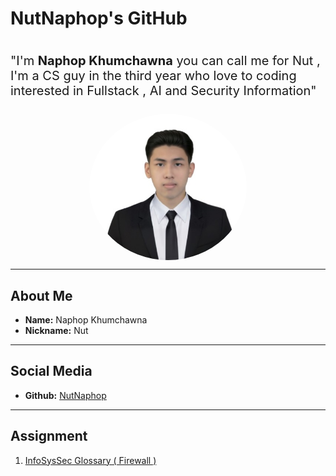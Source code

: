 # NutNaphop's GitHub

<div class='box' style="display : flex ; flex-direction : column ; gap : 5px ; justify-content : center ; align-items : center ; margin-bottom : 10px">
        <p style="font-size : 1.25rem">
                "I'm <b>Naphop Khumchawna</b> you can call me for Nut , 
                I'm a CS guy in the third year who love to coding interested in Fullstack , 
                AI and Security Information"
        </p>
        <img src="./img/IMG_3789.jpeg" style="width : 50% ; border-radius : 50% ; flex : 1" />
</div>
<!-- ![Naphop](./img/IMG_3789.jpeg) -->

---

## About Me

- **Name:** Naphop Khumchawna
- **Nickname:** Nut

---

## Social Media

- **Github:** [NutNaphop](https://github.com/NutNaphop)

---
## Assignment

1. [InfoSysSec Glossary ( Firewall )](https://nutnaphop.github.io/firewall)

